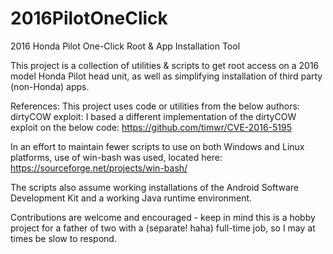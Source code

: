 # 2016PilotOneClick
2016 Honda Pilot One-Click Root &amp; App Installation Tool

This project is a collection of utilities & scripts to get root access on a 2016 model Honda Pilot head unit, as well as simplifying installation of third party (non-Honda) apps. 

References:
This project uses code or utilities from the below authors:
dirtyCOW exploit: I based a different implementation of the dirtyCOW exploit on the below code:
https://github.com/timwr/CVE-2016-5195

In an effort to maintain fewer scripts to use on both Windows and Linux platforms, use of win-bash was used, located here:
https://sourceforge.net/projects/win-bash/

The scripts also assume working installations of the Android Software Development Kit and a working Java runtime environment. 

Contributions are welcome and encouraged - keep in mind this is a hobby project for a father of two with a (separate! haha) full-time job, so I may at times be slow to respond. 


